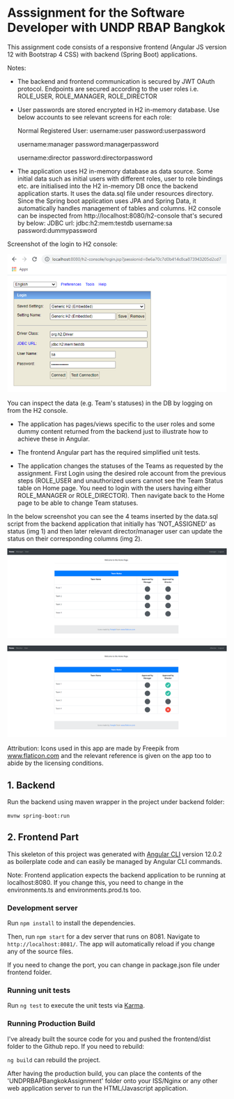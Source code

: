 # Asssignment for the Software Developer with UNDP RBAP Bangkok

This assignment code consists of a responsive frontend (Angular JS version 12 with Bootstrap 4 CSS) 
with backend (Spring Boot) applications.

Notes:
- The backend and frontend communication is secured by JWT OAuth protocol. Endpoints are secured according
to the user roles i.e. ROLE_USER, ROLE_MANAGER, ROLE_DIRECTOR
  
- User passwords are stored encrypted in H2 in-memory database. Use below accounts to see
relevant screens for each role:
  
    Normal Registered User:
    username:user
    password:userpassword
    
    username:manager
    password:managerpassword
    
    username:director
    password:directorpassword

- The application uses H2 in-memory database as data source.
Some initial data such as initial users with different roles, user to role bindings etc. are initialised
into the H2 in-memory DB once the backend application starts. It uses the data.sql file under resources
directory. Since the Spring boot application uses JPA and Spring Data, it automatically handles management
of tables and columns.
  H2 console can be inspected from http://localhost:8080/h2-console that's secured by below:
  JDBC url: jdbc:h2:mem:testdb
  username:sa
  password:dummypassword
  
Screenshot of the login to H2 console:

![H2 Console Login Screenshot](/h2_console.png?raw=true "H2 Console Login Screenshot")
  
You can inspect the data (e.g. Team's statuses) in the DB by logging on from the H2 console.

-  The application has pages/views specific to the user roles and some dummy content returned from the backend
just to illustrate how to achieve these in Angular.
   
- The frontend Angular part has the required simplified unit tests.

- The application changes the statuses of the Teams as requested by the assignment.
First Login using the desired role account from the previous steps (ROLE_USER and unauthorized users cannot see the Team Status table on Home page. You need to login with the users having either ROLE_MANAGER or ROLE_DIRECTOR). Then navigate back to the Home page
to be able to change Team statuses.
  
In the below screenshot you can see the 4 teams inserted by the data.sql script from the backend application
that initially has 'NOT_ASSIGNED' as status (img 1) and then later relevant director/manager user can update the
status on their corresponding columns (img 2).

![Initial Team Statuses - 1](/initial_team_statuses.png?raw=true "Initial Team Statuses - 1")

![Initial Team Statuses - 2](/team_statuses_after_update.png?raw=true "Initial Team Statuses - 2")

Attribution:
Icons used in this app are made by Freepik from www.flaticon.com and the relevant reference is given on the app too
to abide by the licensing conditions.

## 1. Backend

Run the backend using maven wrapper in the project under backend folder:

`mvnw spring-boot:run`

## 2. Frontend Part

This skeleton of this project was generated with [Angular CLI](https://github.com/angular/angular-cli) version 12.0.2
as boilerplate code and can easily be managed by Angular CLI commands.

Note: Frontend application expects the backend application to be running at localhost:8080. If you change
this, you need to change in the environments.ts and environments.prod.ts too.

### Development server

Run `npm install` to install the dependencies.

Then, run `npm start` for a dev server that runs on 8081.
Navigate to `http://localhost:8081/`.
The app will automatically reload if you change any of the source files.

If you need to change the port, you can change in package.json file under frontend folder.

### Running unit tests

Run `ng test` to execute the unit tests via [Karma](https://karma-runner.github.io).

### Running Production Build

I've already built the source code for you and pushed the frontend/dist folder to the Github repo.
If you need to rebuild:

`ng build` can rebuild the project.

After having the production build, you can place the contents of the 'UNDPRBAPBangkokAssignment' folder
onto your ISS/Nginx or any other web application server to run the HTML/Javascript application.
